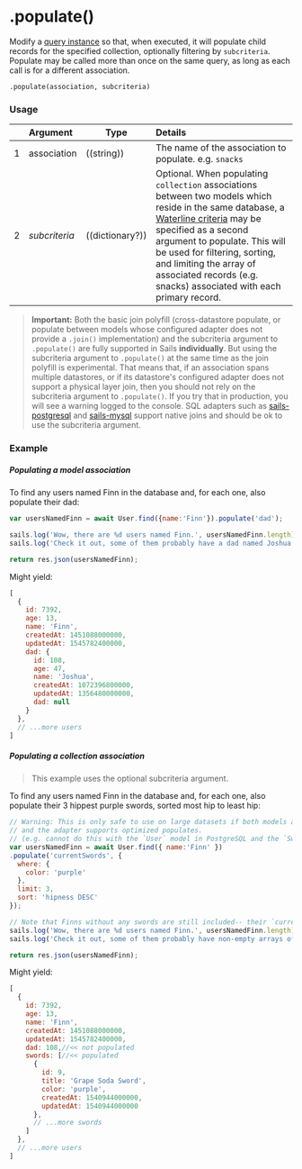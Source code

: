 # .populate()

Modify a [query instance](https://sailsjs.com/documentation/reference/waterline-orm/queries) so that, when executed, it will populate child records for the specified collection, optionally filtering by `subcriteria`.  Populate may be called more than once on the same query, as long as each call is for a different association.


```usage
.populate(association, subcriteria)
```


### Usage

|   |     Argument           | Type                                         | Details                            |
|---|:-----------------------|----------------------------------------------|:-----------------------------------|
| 1 |    association         | ((string))                                   | The name of the association to populate.  e.g. `snacks`
| 2 |    _subcriteria_       | ((dictionary?))                              | Optional.  When populating `collection` associations between two models which reside in the same database, a [Waterline criteria](https://sailsjs.com/documentation/concepts/models-and-orm/query-language) may be specified as a second argument to populate.  This will be used for filtering, sorting, and limiting the array of associated records (e.g. snacks) associated with each primary record.

> **Important:** Both the basic join polyfill (cross-datastore populate, or populate between models whose configured adapter does not provide a `.join()` implementation) and the subcriteria argument to `.populate()` are fully supported in Sails **individually**. But using the subcriteria argument to `.populate()` at the same time as the join polyfill is experimental. That means that, if an association spans multiple datastores, or if its datastore's configured adapter does not support a physical layer join, then you should not rely on the subcriteria argument to `.populate()`. If you try that in production, you will see a warning logged to the console. SQL adapters such as [sails-postgresql](https://github.com/balderdashy/sails-postgresql) and [sails-mysql](https://github.com/balderdashy/sails-mysql) support native joins and should be ok to use the subcriteria argument.


### Example

##### Populating a model association

To find any users named Finn in the database and, for each one, also populate their dad:
```javascript
var usersNamedFinn = await User.find({name:'Finn'}).populate('dad');

sails.log('Wow, there are %d users named Finn.', usersNamedFinn.length);
sails.log('Check it out, some of them probably have a dad named Joshua or Martin:', usersNamedFinn);

return res.json(usersNamedFinn);
```


Might yield:

```javascript
[
  {
    id: 7392,
    age: 13,
    name: 'Finn',
    createdAt: 1451088000000,
    updatedAt: 1545782400000,
    dad: {
      id: 108,
      age: 47,
      name: 'Joshua',
      createdAt: 1072396800000,
      updatedAt: 1356480000000,
      dad: null
    }
  },
  // ...more users
]
```


##### Populating a collection association

> This example uses the optional subcriteria argument.

To find any users named Finn in the database and, for each one, also populate their 3 hippest purple swords, sorted most hip to least hip:

```javascript
// Warning: This is only safe to use on large datasets if both models are in the same database,
// and the adapter supports optimized populates.
// (e.g. cannot do this with the `User` model in PostgreSQL and the `Sword` model in MongoDB)
var usersNamedFinn = await User.find({ name:'Finn' })
.populate('currentSwords', {
  where: {
    color: 'purple'
  },
  limit: 3,
  sort: 'hipness DESC'
});

// Note that Finns without any swords are still included-- their `currentSwords` arrays will just be empty.
sails.log('Wow, there are %d users named Finn.', usersNamedFinn.length);
sails.log('Check it out, some of them probably have non-empty arrays of purple swords:', usersNamedFinn);

return res.json(usersNamedFinn);
```

Might yield:

```javascript
[
  {
    id: 7392,
    age: 13,
    name: 'Finn',
    createdAt: 1451088000000,
    updatedAt: 1545782400000,
    dad: 108,//<< not populated
    swords: [//<< populated
      {
        id: 9,
        title: 'Grape Soda Sword',
        color: 'purple',
        createdAt: 1540944000000,
        updatedAt: 1540944000000
      },
      // ...more swords
    ]
  },
  // ...more users
]
```


<docmeta name="displayName" value=".populate()">
<docmeta name="pageType" value="method">


